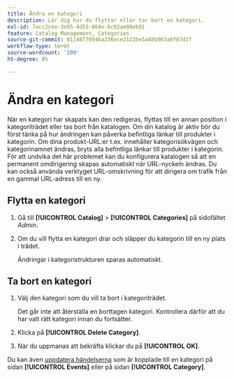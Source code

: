 ```yaml
---
title: Ändra en kategori
description: Lär dig hur du flyttar eller tar bort en kategori.
exl-id: 7acc2cee-3e95-4d55-864e-6c62ae08eb91
feature: Catalog Management, Categories
source-git-commit: 01148770946a236ece2122be5a88b963a0f07d1f
workflow-type: tm+mt
source-wordcount: '209'
ht-degree: 0%

---
```


# Ändra en kategori

När en kategori har skapats kan den redigeras, flyttas till en annan position i kategoriträdet eller tas bort från katalogen. Om din katalog är aktiv bör du först tänka på hur ändringen kan påverka befintliga länkar till produkter i kategorin. Om dina produkt-URL:er t.ex. innehåller kategorisökvägen och kategorinamnet ändras, bryts alla befintliga länkar till produkter i kategorin. För att undvika det här problemet kan du konfigurera katalogen så att en permanent omdirigering skapas automatiskt när URL-nyckeln ändras. Du kan också använda verktyget URL-omskrivning för att dirigera om trafik från en gammal URL-adress till en ny.

## Flytta en kategori

1. Gå till **[!UICONTROL Catalog]** > **[!UICONTROL Categories]** på sidofältet _Admin_.

1. Om du vill flytta en kategori drar och släpper du kategorin till en ny plats i trädet.

   Ändringar i kategoristrukturen sparas automatiskt.

## Ta bort en kategori

1. Välj den kategori som du vill ta bort i kategoriträdet.

   Det går inte att återställa en borttagen kategori. Kontrollera därför att du har valt rätt kategori innan du fortsätter.

1. Klicka på **[!UICONTROL Delete Category]**.

1. När du uppmanas att bekräfta klickar du på **[!UICONTROL OK]**.

Du kan även [uppdatera händelserna](../merchandising-promotions/event-create.md#create-and-update-events) som är kopplade till en kategori på sidan **[!UICONTROL Events]** eller på sidan **[!UICONTROL Category]**.
